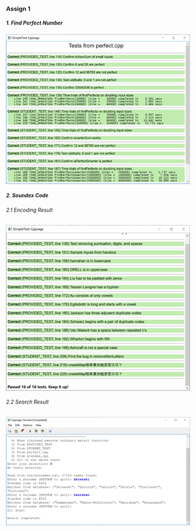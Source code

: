 ### Assign 1

##### 1. Find Perfect Number

<img src=".\assets\findPerfect-test.png" alt="findPerfect-test" style="zoom: 50%;" />



##### 2. Soundex Code

###### 2.1 Encoding Result

<img src=".\assets\Soundex_test_result.png" alt="Soundex_test_result" style="zoom:50%;" />

###### 2.2 Search Result

<img src=".\assets\SoundexSearch_Success.png" alt="SoundexSearch_Success" style="zoom: 50%;" />
